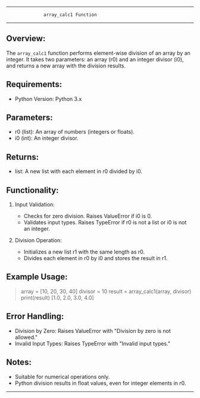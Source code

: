 ---------------------------------------------------------------
                  array_calc1 Function
---------------------------------------------------------------

Overview:
---------
The `array_calc1` function performs element-wise division of an array by an integer.
It takes two parameters: an array (r0) and an integer divisor (i0), and returns a
new array with the division results.

Requirements:
-------------
- Python Version: Python 3.x

Parameters:
-----------
- r0 (list): An array of numbers (integers or floats).
- i0 (int): An integer divisor.

Returns:
--------
- list: A new list with each element in r0 divided by i0.

Functionality:
--------------
1. Input Validation:
   - Checks for zero division. Raises ValueError if i0 is 0.
   - Validates input types. Raises TypeError if r0 is not a list or i0 is not an integer.

2. Division Operation:
   - Initializes a new list r1 with the same length as r0.
   - Divides each element in r0 by i0 and stores the result in r1.

Example Usage:
--------------
> array = [10, 20, 30, 40]
> divisor = 10
> result = array_calc1(array, divisor)
> print(result)
[1.0, 2.0, 3.0, 4.0]

Error Handling:
---------------
- Division by Zero: Raises ValueError with "Division by zero is not allowed."
- Invalid Input Types: Raises TypeError with "Invalid input types."

Notes:
------
- Suitable for numerical operations only.
- Python division results in float values, even for integer elements in r0.

---------------------------------------------------------------
